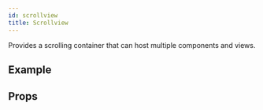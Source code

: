 ```yaml
---
id: scrollview
title: Scrollview
---
```


Provides a scrolling container that can host multiple components and views.

## Example

<!-- ```ComponentSnackPlayer path=basic,ScrollView,basic.tsx

``` -->

## Props

```ComponentPropTable path=basic,ScrollView,ScrollView.tsx showStylingProps=true

```
